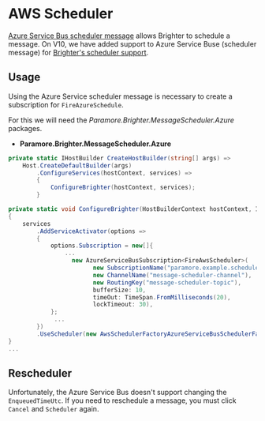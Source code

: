 # AWS Scheduler

[Azure Service Bus scheduler message](https://learn.microsoft.com/en-us/azure/service-bus-messaging/message-sequencing) allows Brighter to schedule a message. On V10, we have added support to Azure Service Buse (scheduler message) for [Brighter's scheduler support](/contents/BrighterScheduleroSupport.md).

## Usage

Using the Azure Service scheduler message is necessary to create a subscription for `FireAzureSchedule`.

For this we will need the *Paramore.Brighter.MessageScheduler.Azure* packages.

* **Paramore.Brighter.MessageScheduler.Azure**

```csharp
private static IHostBuilder CreateHostBuilder(string[] args) =>
    Host.CreateDefaultBuilder(args)
        .ConfigureServices(hostContext, services) =>
        {
            ConfigureBrighter(hostContext, services);
        }

private static void ConfigureBrighter(HostBuilderContext hostContext, IServiceCollection services)
{
    services
        .AddServiceActivator(options => 
        {
            options.Subscription = new[]{
                ...
                  new AzureServiceBusSubscription<FireAwsScheduler>(
                        new SubscriptionName("paramore.example.scheduler-message"),
                        new ChannelName("message-scheduler-channel"),
                        new RoutingKey("message-scheduler-topic"),
                        bufferSize: 10,
                        timeOut: TimeSpan.FromMilliseconds(20),
                        lockTimeout: 30),
            };
             ...  
        })
        .UseScheduler(new AwsSchedulerFactoryAzureServiceBusSchedulerFactory(new ServiceBusVisualStudioCredentialClientProvider(),  "some-role"));
}
...
```

## Rescheduler

Unfortunately, the Azure Service Bus doesn't support changing the `EnqueuedTimeUtc`. If you need to reschedule a message, you must click `Cancel` and `Scheduler` again.